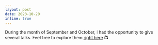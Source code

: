 ```yaml
---
layout: post
date: 2023-10-20
inline: true
---
```


During the month of September and October, I had the opportunity to give several talks. Feel free to explore them <a href="https://marziehf.github.io/talks/" target="blank">right here</a> :tv: